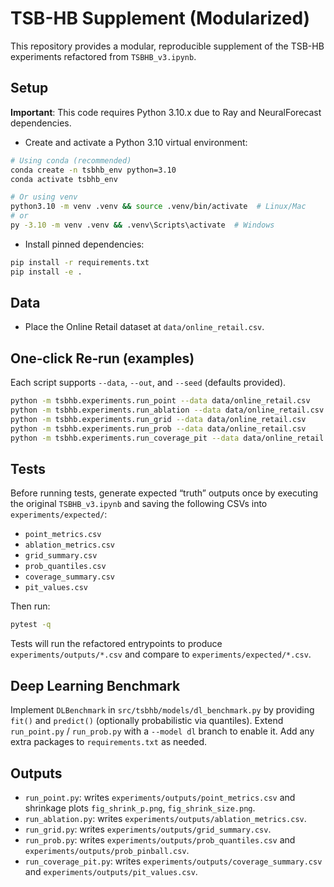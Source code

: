 # TSB-HB Supplement (Modularized)

This repository provides a modular, reproducible supplement of the TSB-HB experiments refactored from `TSBHB_v3.ipynb`.

## Setup

**Important**: This code requires Python 3.10.x due to Ray and NeuralForecast dependencies.

- Create and activate a Python 3.10 virtual environment:

```bash
# Using conda (recommended)
conda create -n tsbhb_env python=3.10
conda activate tsbhb_env

# Or using venv
python3.10 -m venv .venv && source .venv/bin/activate  # Linux/Mac
# or
py -3.10 -m venv .venv && .venv\Scripts\activate  # Windows
```

- Install pinned dependencies:

```bash
pip install -r requirements.txt
pip install -e .
```

## Data

- Place the Online Retail dataset at `data/online_retail.csv`.

## One‑click Re‑run (examples)

Each script supports `--data`, `--out`, and `--seed` (defaults provided).

```bash
python -m tsbhb.experiments.run_point --data data/online_retail.csv
python -m tsbhb.experiments.run_ablation --data data/online_retail.csv
python -m tsbhb.experiments.run_grid --data data/online_retail.csv
python -m tsbhb.experiments.run_prob --data data/online_retail.csv
python -m tsbhb.experiments.run_coverage_pit --data data/online_retail.csv
```

## Tests

Before running tests, generate expected “truth” outputs once by executing the original `TSBHB_v3.ipynb` and saving the following CSVs into `experiments/expected/`:

- `point_metrics.csv`
- `ablation_metrics.csv`
- `grid_summary.csv`
- `prob_quantiles.csv`
- `coverage_summary.csv`
- `pit_values.csv`

Then run:

```bash
pytest -q
```

Tests will run the refactored entrypoints to produce `experiments/outputs/*.csv` and compare to `experiments/expected/*.csv`.

## Deep Learning Benchmark

Implement `DLBenchmark` in `src/tsbhb/models/dl_benchmark.py` by providing `fit()` and `predict()` (optionally probabilistic via quantiles). Extend `run_point.py` / `run_prob.py` with a `--model dl` branch to enable it. Add any extra packages to `requirements.txt` as needed.

## Outputs

- `run_point.py`: writes `experiments/outputs/point_metrics.csv` and shrinkage plots `fig_shrink_p.png`, `fig_shrink_size.png`.
- `run_ablation.py`: writes `experiments/outputs/ablation_metrics.csv`.
- `run_grid.py`: writes `experiments/outputs/grid_summary.csv`.
- `run_prob.py`: writes `experiments/outputs/prob_quantiles.csv` and `experiments/outputs/prob_pinball.csv`.
- `run_coverage_pit.py`: writes `experiments/outputs/coverage_summary.csv` and `experiments/outputs/pit_values.csv`.

